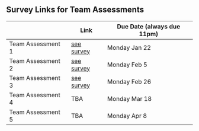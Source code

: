 ## Survey Links for Team Assessments

|                   | Link | Due Date (always due 11pm) |
|-------------------|------|----------|
| Team Assessment 1 | [see survey](https://www.surveymonkey.ca/r/6VQKPJC)  | Monday Jan 22      |
| Team Assessment 2 | [see survey](https://www.surveymonkey.ca/r/6SRTWXN)  | Monday Feb 5     |
| Team Assessment 3 | [see survey](https://www.surveymonkey.ca/r/ZKRSSPS)  | Monday Feb 26     |
| Team Assessment 4 | TBA  | Monday Mar 18      |
| Team Assessment 5 | TBA  | Monday Apr 8     |
